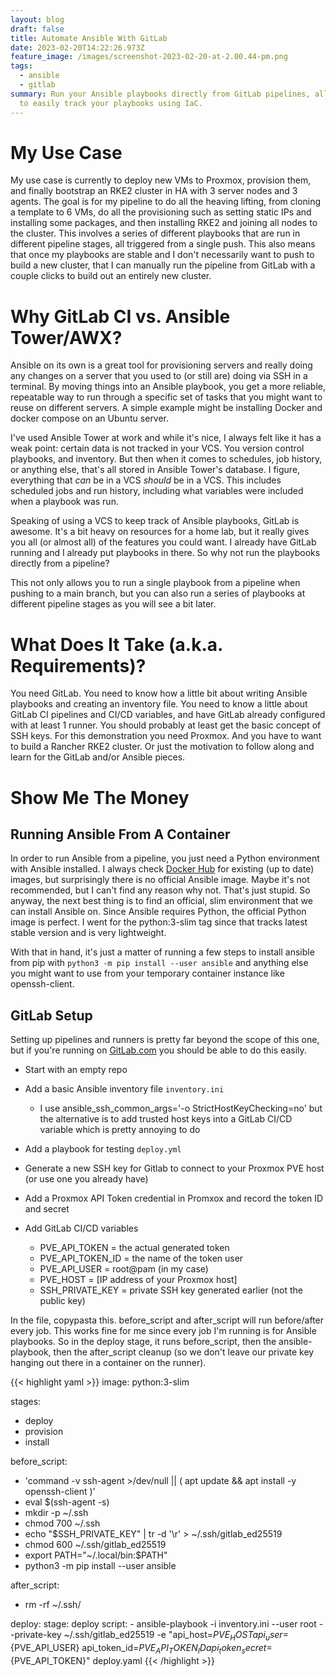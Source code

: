 ```yaml
---
layout: blog
draft: false
title: Automate Ansible With GitLab
date: 2023-02-20T14:22:26.973Z
feature_image: /images/screenshot-2023-02-20-at-2.00.44-pm.png
tags:
  - ansible
  - gitlab
summary: Run your Ansible playbooks directly from GitLab pipelines, allowing you
  to easily track your playbooks using IaC.
---
```

# My Use Case

M﻿y use case is currently to deploy new VMs to Proxmox, provision them, and finally bootstrap an RKE2 cluster in HA with 3 server nodes and 3 agents. The goal is for my pipeline to do all the heaving lifting, from cloning a template to 6 VMs, do all the provisioning such as setting static IPs and installing some packages, and then installing RKE2 and joining all nodes to the cluster. This involves a series of different playbooks that are run in different pipeline stages, all triggered from a single push. This also means that once my playbooks are stable and I don't necessarily want to push to build a new cluster, that I can manually run the pipeline from GitLab with a couple clicks to build out an entirely new cluster.

# Why GitLab CI vs. Ansible Tower/AWX?

A﻿nsible on its own is a great tool for provisioning servers and really doing any changes on a server that you used to (or still are) doing via SSH in a terminal. By moving things into an Ansible playbook, you get a more reliable, repeatable way to run through a specific set of tasks that you might want to reuse on different servers. A simple example might be installing Docker and docker compose on an Ubuntu server.

I've used Ansible Tower at work and while it's nice, I always felt like it has a weak point: certain data is not tracked in your VCS. You version control playbooks, and inventory. But then when it comes to schedules, job history, or anything else, that's all stored in Ansible Tower's database. I figure, everything that *can* be in a VCS *should* be in a VCS. This includes scheduled jobs and run history, including what variables were included when a playbook was run.

S﻿peaking of using a VCS to keep track of Ansible playbooks, GitLab is awesome. It's a bit heavy on resources for a home lab, but it really gives you all (or almost all) of the features you could want. I already have GitLab running and I already put playbooks in there. So why not run the playbooks directly from a pipeline?

T﻿his not only allows you to run a single playbook from a pipeline when pushing to a main branch, but you can also run a series of playbooks at different pipeline stages as you will see a bit later.

# What Does It Take (a.k.a. Requirements)?

You need GitLab. You need to know how a little bit about writing Ansible playbooks and creating an inventory file. You need to know a little about GitLab CI pipelines and CI/CD variables, and have GitLab already configured with at least 1 runner. You should probably at least get the basic concept of SSH keys. For this demonstration you need Proxmox. And you have to want to build a Rancher RKE2 cluster. Or just the motivation to follow along and learn for the GitLab and/or Ansible pieces.

# Show Me The Money

## Running Ansible From A Container

I﻿n order to run Ansible f﻿rom a pipeline, you just need a Python environment with Ansible installed. I always check [Docker Hub](https://hub.docker.com/) for existing (up to date) images, but surprisingly there is no official Ansible image. Maybe it's not recommended, but I can't find any reason why not. T﻿hat's just stupid. So anyway, the next best thing is to find an official, slim environment that we can install Ansible on. Since Ansible requires Python, the official Python image is perfect. I went for the python:3-slim tag since that tracks latest stable version and is very lightweight.

W﻿ith that in hand, it's just a matter of running a few steps to install ansible from pip with `python3 -m pip install --user ansible` and anything else you might want to use from your temporary container instance like openssh-client.

## GitLab Setup

S﻿etting up pipelines and runners is pretty far beyond the scope of this one, but if you're running on [GitLab.com](gitlab.com) you should be able to do this easily.

* Start with an empty repo
* Add a basic Ansible inventory file `inventory.ini`

  * I﻿ use ansible_ssh_common_args='-o StrictHostKeyChecking=no' but the alternative is to add trusted host keys into a GitLab CI/CD variable which is pretty annoying to do
* Add a playbook for testing `deploy.yml`
* Generate a new SSH key for Gitlab to connect to your Proxmox PVE host (or use one you already have)﻿
* Add a Proxmox API Token credential in Promxox and record the token ID and secret﻿﻿
* A﻿dd GitLab CI/CD variables

  * P﻿VE_API_TOKEN = the actual generated token
  * P﻿VE_API_TOKEN_ID = the name of the token user
  * P﻿VE_API_USER = root@pam (in my case)
  * P﻿VE_HOST = \[IP address of your Proxmox host]
  * S﻿SH_PRIVATE_KEY = private SSH key generated earlier (not the public key)

In the file, copypasta this. before_script and after_script will run before/after every job. This works fine for me since every job I'm running is for Ansible playbooks. So in the deploy stage, it runs before_script, then the ansible-playbook, then the after_script cleanup (so we don't leave our private key hanging out there in a container on the runner). 

{﻿{< highlight yaml >}}
image: python:3-slim

stages:
  - deploy
  - provision
  - install

before_script:
  - 'command -v ssh-agent >/dev/null || ( apt update && apt install -y openssh-client )'
  - eval $(ssh-agent -s)
  - mkdir -p ~/.ssh
  - chmod 700 ~/.ssh
  - echo "$SSH_PRIVATE_KEY" | tr -d '\r' > ~/.ssh/gitlab_ed25519
  - chmod 600 ~/.ssh/gitlab_ed25519
  - export PATH="~/.local/bin:$PATH"
  - python3 -m pip install --user ansible

after_script:
  - rm -rf ~/.ssh/

deploy:
  stage: deploy
  script:
    - ansible-playbook -i inventory.ini --user root --private-key ~/.ssh/gitlab_ed25519 -e "api_host=${PVE_HOST} api_user=${PVE_API_USER} api_token_id=${PVE_API_TOKEN_ID} api_token_secret=${PVE_API_TOKEN}" deploy.yaml
{{< /highlight >}}